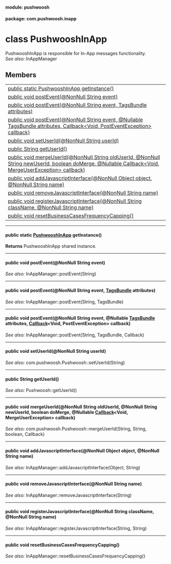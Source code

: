 
#### module: pushwoosh  

#### package: com.pushwoosh.inapp  

# <a name="heading"></a>class PushwooshInApp  
PushwooshInApp is responsible for In-App messages functionality.<br/><em>See also:</em> InAppManager 
## Members  

<table>
	<tr>
		<td><a href="#1ac886f1082fb2462f15a94729a6d442f0">public static PushwooshInApp getInstance()</a></td>
	</tr>
	<tr>
		<td><a href="#1a46ceeb2bdfa70f1556ae9d1755089f4a">public void postEvent(@NonNull String event)</a></td>
	</tr>
	<tr>
		<td><a href="#1ac4f379b76b87440194b3f2025e6619e5">public void postEvent(@NonNull String event, TagsBundle attributes)</a></td>
	</tr>
	<tr>
		<td><a href="#1af2304aece7a98931d1140f803d064f36">public void postEvent(@NonNull String event, @Nullable TagsBundle attributes, Callback&lt;Void, PostEventException&gt; callback)</a></td>
	</tr>
	<tr>
		<td><a href="#1a69cdb1592ad7640a49ba8bac8a14d54d">public void setUserId(@NonNull String userId)</a></td>
	</tr>
	<tr>
		<td><a href="#1a0b6e5f6e94e5fc09262da3fdb6fa82af">public String getUserId()</a></td>
	</tr>
	<tr>
		<td><a href="#1ab7eba48be74fc3b9626d4bdfe2e87f82">public void mergeUserId(@NonNull String oldUserId, @NonNull String newUserId, boolean doMerge, @Nullable Callback&lt;Void, MergeUserException&gt; callback)</a></td>
	</tr>
	<tr>
		<td><a href="#1a07b59127b358b800ab586e1dcf7c46b3">public void addJavascriptInterface(@NonNull Object object, @NonNull String name)</a></td>
	</tr>
	<tr>
		<td><a href="#1a109af9272f4013f83d7cf79578695c53">public void removeJavascriptInterface(@NonNull String name)</a></td>
	</tr>
	<tr>
		<td><a href="#1adbdc7ed0b2b8fb49ace8a54eac9be681">public void registerJavascriptInterface(@NonNull String className, @NonNull String name)</a></td>
	</tr>
	<tr>
		<td><a href="#1a88e86887934438f4d4b1cc71a8171046">public void resetBusinessCasesFrequencyCapping()</a></td>
	</tr>
</table>


----------  
  

#### <a name="1ac886f1082fb2462f15a94729a6d442f0"></a>public static <a href="#heading">PushwooshInApp</a> getInstance()  
<strong>Returns</strong> PushwooshInApp shared instance. 

----------  
  

#### <a name="1a46ceeb2bdfa70f1556ae9d1755089f4a"></a>public void postEvent(@NonNull String event)  
<em>See also:</em> InAppManager::postEvent(String) 

----------  
  

#### <a name="1ac4f379b76b87440194b3f2025e6619e5"></a>public void postEvent(@NonNull String event, <a href="../tags/TagsBundle.md">TagsBundle</a> attributes)  
<em>See also:</em> InAppManager::postEvent(String, TagsBundle) 

----------  
  

#### <a name="1af2304aece7a98931d1140f803d064f36"></a>public void postEvent(@NonNull String event, @Nullable <a href="../tags/TagsBundle.md">TagsBundle</a> attributes, <a href="../function/Callback.md">Callback</a>&lt;Void, PostEventException&gt; callback)  
<em>See also:</em> InAppManager::postEvent(String, TagsBundle, Callback) 

----------  
  

#### <a name="1a69cdb1592ad7640a49ba8bac8a14d54d"></a>public void setUserId(@NonNull String userId)  
<em>See also:</em> com.pushwoosh.Pushwoosh::setUserId(String) 

----------  
  

#### <a name="1a0b6e5f6e94e5fc09262da3fdb6fa82af"></a>public String getUserId()  
<em>See also:</em> Pushwoosh::getUserId() 

----------  
  

#### <a name="1ab7eba48be74fc3b9626d4bdfe2e87f82"></a>public void mergeUserId(@NonNull String oldUserId, @NonNull String newUserId, boolean doMerge, @Nullable <a href="../function/Callback.md">Callback</a>&lt;Void, MergeUserException&gt; callback)  
<em>See also:</em> com.pushwoosh.Pushwoosh::mergeUserId(String, String, boolean, Callback) 

----------  
  

#### <a name="1a07b59127b358b800ab586e1dcf7c46b3"></a>public void addJavascriptInterface(@NonNull Object object, @NonNull String name)  
<em>See also:</em> InAppManager::addJavascriptInterface(Object, String) 

----------  
  

#### <a name="1a109af9272f4013f83d7cf79578695c53"></a>public void removeJavascriptInterface(@NonNull String name)  
<em>See also:</em> InAppManager::removeJavascriptInterface(String) 

----------  
  

#### <a name="1adbdc7ed0b2b8fb49ace8a54eac9be681"></a>public void registerJavascriptInterface(@NonNull String className, @NonNull String name)  
<em>See also:</em> InAppManager::registerJavascriptInterface(String, String) 

----------  
  

#### <a name="1a88e86887934438f4d4b1cc71a8171046"></a>public void resetBusinessCasesFrequencyCapping()  
<em>See also:</em> InAppManager::resetBusinessCasesFrequencyCapping() 